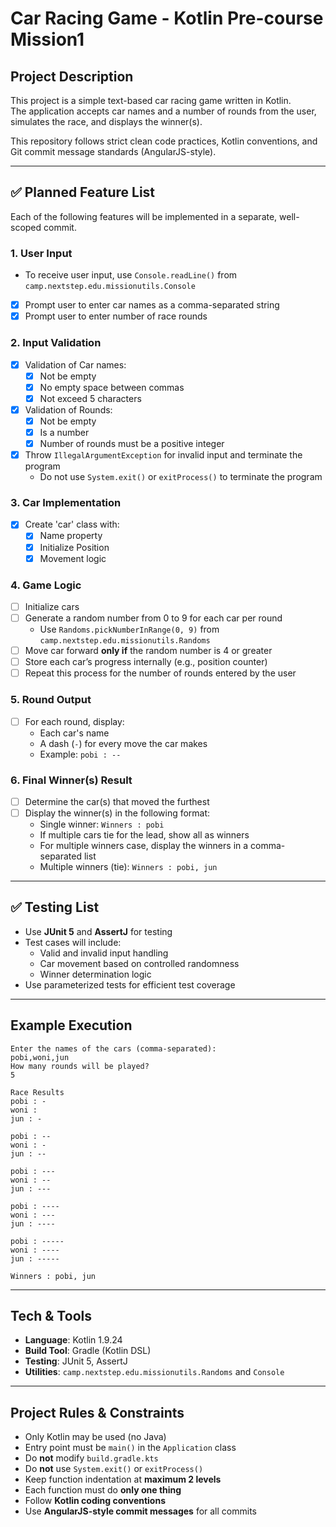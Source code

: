 # Car Racing Game - Kotlin Pre-course Mission1

## Project Description

This project is a simple text-based car racing game written in Kotlin.  
The application accepts car names and a number of rounds from the user, simulates the race, and displays the winner(s).

This repository follows strict clean code practices, Kotlin conventions, and Git commit message standards (AngularJS-style).

---

## ✅ Planned Feature List

Each of the following features will be implemented in a separate, well-scoped commit.

### 1. User Input
- To receive user input, use `Console.readLine()` from `camp.nextstep.edu.missionutils.Console`
- [x] Prompt user to enter car names as a comma-separated string
- [x] Prompt user to enter number of race rounds

### 2. Input Validation
- [x] Validation of Car names:
    - [x] Not be empty
    - [x] No empty space between commas
    - [x] Not exceed 5 characters
- [x] Validation of Rounds:
    - [x] Not be empty
    - [x] Is a number
    - [x] Number of rounds must be a positive integer
- [x] Throw `IllegalArgumentException` for invalid input and terminate the program
    - Do not use `System.exit()` or `exitProcess()` to terminate the program

### 3. Car Implementation
- [x] Create 'car' class with:
    - [x] Name property
    - [x] Initialize Position
    - [x] Movement logic

### 4. Game Logic
- [ ] Initialize cars
- [ ] Generate a random number from 0 to 9 for each car per round
    - Use `Randoms.pickNumberInRange(0, 9)` from `camp.nextstep.edu.missionutils.Randoms`
- [ ] Move car forward **only if** the random number is 4 or greater
- [ ] Store each car’s progress internally (e.g., position counter)
- [ ] Repeat this process for the number of rounds entered by the user

### 5. Round Output
- [ ] For each round, display:
    - Each car's name
    - A dash (`-`) for every move the car makes
    - Example: `pobi : --`

### 6. Final Winner(s) Result
- [ ] Determine the car(s) that moved the furthest
- [ ] Display the winner(s) in the following format:
    - Single winner: `Winners : pobi`
    - If multiple cars tie for the lead, show all as winners
    - For multiple winners case, display the winners in a comma-separated list
    - Multiple winners (tie): `Winners : pobi, jun`

---

## ✅ Testing List
- Use **JUnit 5** and **AssertJ** for testing
- Test cases will include:
    - Valid and invalid input handling
    - Car movement based on controlled randomness
    - Winner determination logic
- Use parameterized tests for efficient test coverage

---

## Example Execution

```
Enter the names of the cars (comma-separated):
pobi,woni,jun
How many rounds will be played?
5

Race Results
pobi : -
woni :
jun : -

pobi : --
woni : -
jun : --

pobi : ---
woni : --
jun : ---

pobi : ----
woni : ---
jun : ----

pobi : -----
woni : ----
jun : -----

Winners : pobi, jun
```

---

## Tech & Tools

- **Language**: Kotlin 1.9.24
- **Build Tool**: Gradle (Kotlin DSL)
- **Testing**: JUnit 5, AssertJ
- **Utilities**: `camp.nextstep.edu.missionutils.Randoms` and `Console`

---

## Project Rules & Constraints

- Only Kotlin may be used (no Java)
- Entry point must be `main()` in the `Application` class
- Do **not** modify `build.gradle.kts`
- Do **not** use `System.exit()` or `exitProcess()`
- Keep function indentation at **maximum 2 levels**
- Each function must do **only one thing**
- Follow **Kotlin coding conventions**
- Use **AngularJS-style commit messages** for all commits

